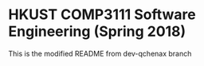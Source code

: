 # HKUST COMP3111 Software Engineering (Spring 2018)

This is the modified README from dev-qchenax branch